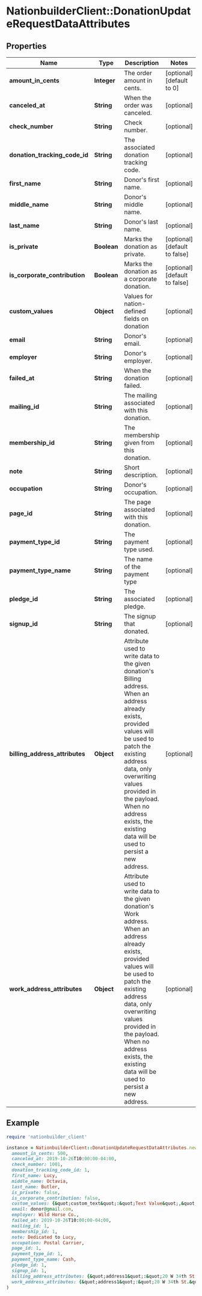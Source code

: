 # NationbuilderClient::DonationUpdateRequestDataAttributes

## Properties

| Name | Type | Description | Notes |
| ---- | ---- | ----------- | ----- |
| **amount_in_cents** | **Integer** | The order amount in cents. | [optional][default to 0] |
| **canceled_at** | **String** | When the order was canceled. | [optional] |
| **check_number** | **String** | Check number. | [optional] |
| **donation_tracking_code_id** | **String** | The associated donation tracking code. | [optional] |
| **first_name** | **String** | Donor&#39;s first name. | [optional] |
| **middle_name** | **String** | Donor&#39;s middle name. | [optional] |
| **last_name** | **String** | Donor&#39;s last name. | [optional] |
| **is_private** | **Boolean** | Marks the donation as private. | [optional][default to false] |
| **is_corporate_contribution** | **Boolean** | Marks the donation as a corporate donation. | [optional][default to false] |
| **custom_values** | **Object** | Values for nation-defined fields on donation | [optional] |
| **email** | **String** | Donor&#39;s email. | [optional] |
| **employer** | **String** | Donor&#39;s employer. | [optional] |
| **failed_at** | **String** | When the donation failed. | [optional] |
| **mailing_id** | **String** | The mailing associated with this donation. | [optional] |
| **membership_id** | **String** | The membership given from this donation. | [optional] |
| **note** | **String** | Short description. | [optional] |
| **occupation** | **String** | Donor&#39;s occupation. | [optional] |
| **page_id** | **String** | The page associated with this donation. | [optional] |
| **payment_type_id** | **String** | The payment type used. | [optional] |
| **payment_type_name** | **String** | The name of the payment type | [optional] |
| **pledge_id** | **String** | The associated pledge. | [optional] |
| **signup_id** | **String** | The signup that donated. | [optional] |
| **billing_address_attributes** | **Object** |         Attribute used to write data to the given donation&#39;s Billing address.         When an address already exists, provided values will be used to patch the existing address data,         only overwriting values provided in the payload.         When no address exists, the existing data will be used to persist a new address.  | [optional] |
| **work_address_attributes** | **Object** |         Attribute used to write data to the given donation&#39;s Work address.         When an address already exists, provided values will be used to patch the existing address data,         only overwriting values provided in the payload.         When no address exists, the existing data will be used to persist a new address.  | [optional] |

## Example

```ruby
require 'nationbuilder_client'

instance = NationbuilderClient::DonationUpdateRequestDataAttributes.new(
  amount_in_cents: 500,
  canceled_at: 2019-10-26T10:00:00-04:00,
  check_number: 1001,
  donation_tracking_code_id: 1,
  first_name: Lucy,
  middle_name: Octavia,
  last_name: Butler,
  is_private: false,
  is_corporate_contribution: false,
  custom_values: {&quot;custom_text&quot;:&quot;Text Value&quot;,&quot;custom_number&quot;:&quot;22&quot;,&quot;custom_checkbox&quot;:true,&quot;custom_multi&quot;:&quot;Some multiple choice option&quot;},
  email: donor@gmail.com,
  employer: Wild Horse Co.,
  failed_at: 2019-10-26T10:00:00-04:00,
  mailing_id: 1,
  membership_id: 1,
  note: Dedicated to Lucy,
  occupation: Postal Carrier,
  page_id: 1,
  payment_type_id: 1,
  payment_type_name: Cash,
  pledge_id: 1,
  signup_id: 1,
  billing_address_attributes: {&quot;address1&quot;:&quot;20 W 34th St.&quot;,&quot;address2&quot;:&quot;Suite 100&quot;,&quot;address3&quot;:null,&quot;city&quot;:&quot;New York&quot;,&quot;state&quot;:&quot;NY&quot;,&quot;zip&quot;:&quot;10001&quot;,&quot;county&quot;:&quot;New York County&quot;,&quot;country_code&quot;:&quot;US&quot;,&quot;lat&quot;:&quot;40.7484&quot;,&quot;lng&quot;:&quot;73.9857&quot;,&quot;fips&quot;:&quot;04&quot;,&quot;submitted_address&quot;:&quot;20 W 34th St. Suite 100, New York, NY 10001&quot;,&quot;distance&quot;:0,&quot;import_id&quot;:&quot;2&quot;,&quot;work_phone&quot;:&quot;5555555555&quot;,&quot;phone_number&quot;:&quot;5555555555&quot;,&quot;phone_country_code&quot;:&quot;1&quot;,&quot;work_phone_number&quot;:&quot;5555555555&quot;,&quot;delete&quot;:true},
  work_address_attributes: {&quot;address1&quot;:&quot;20 W 34th St.&quot;,&quot;address2&quot;:&quot;Suite 100&quot;,&quot;address3&quot;:null,&quot;city&quot;:&quot;New York&quot;,&quot;state&quot;:&quot;NY&quot;,&quot;zip&quot;:&quot;10001&quot;,&quot;county&quot;:&quot;New York County&quot;,&quot;country_code&quot;:&quot;US&quot;,&quot;lat&quot;:&quot;40.7484&quot;,&quot;lng&quot;:&quot;73.9857&quot;,&quot;fips&quot;:&quot;04&quot;,&quot;submitted_address&quot;:&quot;20 W 34th St. Suite 100, New York, NY 10001&quot;,&quot;distance&quot;:0,&quot;import_id&quot;:&quot;2&quot;,&quot;work_phone&quot;:&quot;5555555555&quot;,&quot;phone_number&quot;:&quot;5555555555&quot;,&quot;phone_country_code&quot;:&quot;1&quot;,&quot;work_phone_number&quot;:&quot;5555555555&quot;,&quot;delete&quot;:true}
)
```

